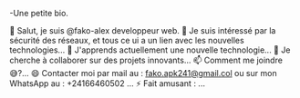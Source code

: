 -Une petite bio.

👋 Salut, je suis @fako-alex developpeur web.
👀 Je suis intéressé par la sécurité des réseaux, et tous ce ui a un lien avec les nouvelles technologies...
🌱 J'apprends actuellement une nouvelle technologie...
💞️ Je cherche à collaborer sur des projets innovants...
📫 Comment me joindre 😅?...
😄 Contacter moi par mail au : fako.apk241@gmail.col ou sur mon WhatsApp au : +24166460502 ...
⚡ Fait amusant : ...

<!---
fako-alex/fako-alex is a ✨ special ✨ repository because its `README.md` (this file) appears on your GitHub profile.
You can click the Preview link to take a look at your changes.
--->
